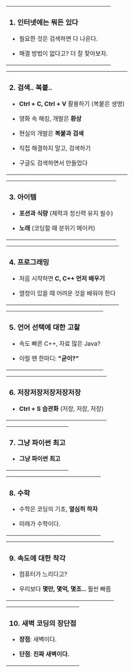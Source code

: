 <table>
  <tr><td>

### 1. 인터넷에는 뭐든 있다
- 필요한 것은 검색하면 다 나온다.
- 해결 방법이 없다고? 더 잘 찾아보자.

  </td></tr>
</table>

<table>
  <tr><td>

### 2. 검색.. 복붙..
- **Ctrl + C, Ctrl + V** 활용하기 (복붙은 생명)
- 영화 속 해킹, 개발은 **환상**
- 현실의 개발은 **복붙과 검색**
- 직접 해결하지 말고, 검색하기
- 구글도 검색하면서 만들었다

  </td></tr>
</table>

<table>
  <tr><td>

### 3. 아이템
- **포션과 식량** (체력과 정신력 유지 필수)
- **노래** (코딩할 때 분위기 메이커)

  </td></tr>
</table>

<table>
  <tr><td>

### 4. 프로그래밍
- 처음 시작하면 **C, C++ 먼저 배우기**
- 열정이 있을 때 어려운 것을 배워야 한다

  </td></tr>
</table>

<table>
  <tr><td>

### 5. 언어 선택에 대한 고찰
- 속도 빠른 C++, 자료 많은 Java?
- 이럴 땐 한마디: **"굳이?"**

  </td></tr>
</table>

<table>
  <tr><td>

### 6. 저장저장저장저장저장
- **Ctrl + S 습관화** (저장, 저장, 저장)

  </td></tr>
</table>

<table>
  <tr><td>

### 7. 그냥 파이썬 최고
- **그냥 파이썬 최고**

  </td></tr>
</table>

<table>
  <tr><td>

### 8. 수학
- 수학은 코딩의 기초, **열심히 하자**
- 미래가 수학이다.

  </td></tr>
</table>

<table>
  <tr><td>

### 9. 속도에 대한 착각
- 컴퓨터가 느리다고?  
- 우리보다 **몇만, 몇억, 몇조...** 훨씬 빠름

  </td></tr>
</table>

<table>
  <tr><td>

### 10. 새벽 코딩의 장단점
- **장점**: 새벽이다.
- **단점**: **진짜 새벽이다.**

  </td></tr>
</table>

